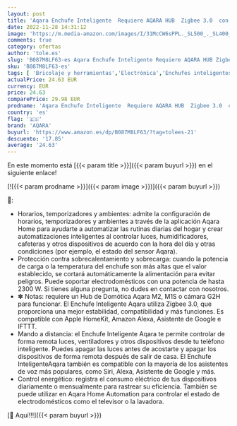 ```yaml
---
layout: post
title: 'Aqara Enchufe Inteligente  Requiere AQARA HUB  Zigbee 3.0  con Programación  Temporizador y Control de Voz  Control de Energía  Compatible con HomeKit  Alexa  Google Assistant e IFTTT'
date: 2022-11-28 14:31:12
image: 'https://m.media-amazon.com/images/I/31McCW6sPPL._SL500_._SL400_.jpg'
comments: true
category: ofertas
author: 'tole.es'
slug: 'B087M8LF63-es Aqara Enchufe Inteligente Requiere AQARA HUB Zigbee 3.0...'
sku: 'B087M8LF63-es'
tags: [ 'Bricolaje y herramientas','Electrónica','Enchufes inteligentes y a control remoto','Enchufes y accesorios','Instalación eléctrica','alexa','aqara','enchufe','ifttt','inteligente','🇪🇸', ]
actualPrice: 24.63 EUR
currency: EUR
price: 24.63
comparePrice: 29.98 EUR
prodname: 'Aqara Enchufe Inteligente  Requiere AQARA HUB  Zigbee 3.0  con Programación  Temporizador y Control de Voz  Control de Energía  Compatible con HomeKit  Alexa  Google Assistant e IFTTT'
country: 'es'
flag: '🇪🇸'
brand: 'AQARA'
buyurl: 'https://www.amazon.es/dp/B087M8LF63/?tag=tolees-21'
descuento: '17.85'
average: '24.63'
---
```


En este momento está [{{< param title >}}]({{< param buyurl >}}) en el siguiente enlace!

[![{{< param prodname >}}]({{< param image >}})]({{< param buyurl >}})

🔎:

- Horarios, temporizadores y ambientes: admite la configuración de horarios, temporizadores y ambientes a través de la aplicación Aqara Home para ayudarte a automatizar las rutinas diarias del hogar y crear automatizaciones inteligentes al controlar luces, humidificadores, cafeteras y otros dispositivos de acuerdo con la hora del día y otras condiciones (por ejemplo, el estado del sensor Aqara).
- Protección contra sobrecalentamiento y sobrecarga: cuando la potencia de carga o la temperatura del enchufe son más altas que el valor establecido, se cortará automáticamente la alimentación para evitar peligros. Puede soportar electrodomésticos con una potencia de hasta 2300 W. Si tienes alguna pregunta, no dudes en contactar con nosotros.
- ✽ Notas: requiere un Hub de Domótica Aqara M2, M1S o cámara G2H para funcionar. El Enchufe Inteligente Aqara utiliza Zigbee 3.0, que proporciona una mejor estabilidad, compatibilidad y más funciones. Es compatible con Apple HomeKit, Amazon Alexa, Asistente de Google e IFTTT.
- Mando a distancia: el Enchufe Inteligente Aqara te permite controlar de forma remota luces, ventiladores y otros dispositivos desde tu teléfono inteligente. Puedes apagar las luces antes de acostarte y apagar los dispositivos de forma remota después de salir de casa. El Enchufe InteligenteAqara también es compatible con la mayoría de los asistentes de voz más populares, como Siri, Alexa, Asistente de Google y más.
- Control energético: registra el consumo eléctrico de tus dispositivos diariamente o mensualmente para rastrear su eficiencia. También se puede utilizar en Aqara Home Automation para controlar el estado de electrodomésticos como el televisor o la lavadora.

[🛒 Aquí!!!]({{< param buyurl >}})
